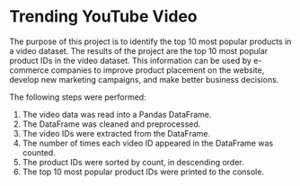 # Trending YouTube Video

  The purpose of this project is to identify the top 10 most popular products in a video dataset. 
  The results of the project are the top 10 most popular product IDs in the video dataset. This information can be used by e-commerce companies to improve product placement on the website, develop new marketing campaigns, and make better business decisions.
   
   The following steps were performed:

1. The video data was read into a Pandas DataFrame.
2. The DataFrame was cleaned and preprocessed.
3. The video IDs were extracted from the DataFrame.
4. The number of times each video ID appeared in the DataFrame was counted.
5. The product IDs were sorted by count, in descending order.
6. The top 10 most popular product IDs were printed to the console.
